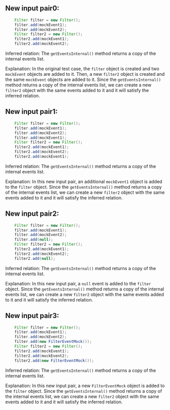 ## New input pair0:
```java
    Filter filter = new Filter();
    filter.add(mockEvent1);
    filter.add(mockEvent2);
    Filter filter2 = new Filter();
    filter2.add(mockEvent1);
    filter2.add(mockEvent2);
```

Inferred relation: The `getEventsInternal()` method returns a copy of the internal events list.

Explanation: In the original test case, the `filter` object is created and two `mockEvent` objects are added to it. Then, a new `filter2` object is created and the same `mockEvent` objects are added to it. Since the `getEventsInternal()` method returns a copy of the internal events list, we can create a new `filter2` object with the same events added to it and it will satisfy the inferred relation.

## New input pair1:
```java
    Filter filter = new Filter();
    filter.add(mockEvent1);
    filter.add(mockEvent2);
    filter.add(mockEvent1);
    Filter filter2 = new Filter();
    filter2.add(mockEvent1);
    filter2.add(mockEvent2);
    filter2.add(mockEvent1);
```

Inferred relation: The `getEventsInternal()` method returns a copy of the internal events list.

Explanation: In this new input pair, an additional `mockEvent1` object is added to the `filter` object. Since the `getEventsInternal()` method returns a copy of the internal events list, we can create a new `filter2` object with the same events added to it and it will satisfy the inferred relation.

## New input pair2:
```java
    Filter filter = new Filter();
    filter.add(mockEvent1);
    filter.add(mockEvent2);
    filter.add(null);
    Filter filter2 = new Filter();
    filter2.add(mockEvent1);
    filter2.add(mockEvent2);
    filter2.add(null);
```

Inferred relation: The `getEventsInternal()` method returns a copy of the internal events list.

Explanation: In this new input pair, a `null` event is added to the `filter` object. Since the `getEventsInternal()` method returns a copy of the internal events list, we can create a new `filter2` object with the same events added to it and it will satisfy the inferred relation.

## New input pair3:
```java
    Filter filter = new Filter();
    filter.add(mockEvent1);
    filter.add(mockEvent2);
    filter.add(new FilterEventMock());
    Filter filter2 = new Filter();
    filter2.add(mockEvent1);
    filter2.add(mockEvent2);
    filter2.add(new FilterEventMock());
```

Inferred relation: The `getEventsInternal()` method returns a copy of the internal events list.

Explanation: In this new input pair, a new `FilterEventMock` object is added to the `filter` object. Since the `getEventsInternal()` method returns a copy of the internal events list, we can create a new `filter2` object with the same events added to it and it will satisfy the inferred relation.